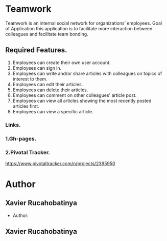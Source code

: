 # Teamwork

Teamwork is an internal social network for organizations’ employees.
Goal of Application this application is to facilitate more interaction between colleagues and facilitate team bonding.

## Required Features.

1. Employees can create their own user account.
2. Employees can sign in.
3. Employees can write and/or share articles with colleagues on topics of interest to them.
4. Employees can edit their articles.
5. Employees can delete their articles.
6. Employees can comment on other colleagues' article post.
7. Employees can view all articles showing the most recently posted articles first.
8. Employees can view a specific article.

### Links.

### 1.Gh-pages.



### 2.Pivotal Tracker.

https://www.pivotaltracker.com/n/projects/2395950




# **Author**

## **Xavier Rucahobatinya**



- Author:
## **Xavier Rucahobatinya**




